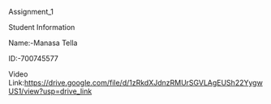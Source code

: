 Assignment_1

Student Information

Name:-Manasa Tella

ID:-700745577

Video Link:https://drive.google.com/file/d/1zRkdXJdnzRMUrSGVLAgEUSh22YygwUS1/view?usp=drive_link
